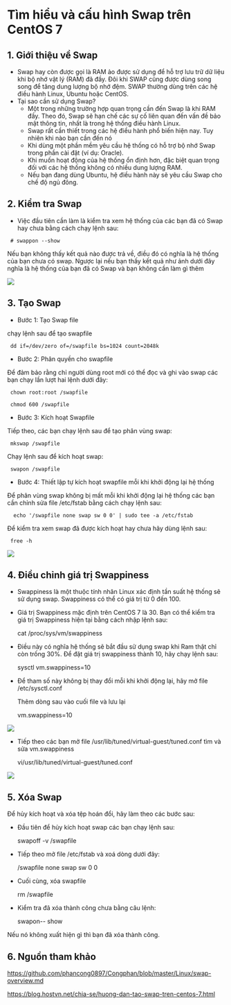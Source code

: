 # Tìm hiểu và cấu hình Swap trên CentOS 7
## 1. Giới thiệu về Swap
- Swap hay còn được gọi là RAM ảo được sử dụng để hỗ trợ lưu trữ dữ liệu khi bộ nhớ vật lý (RAM) đã đầy. Đôi khi SWAP cũng được dùng song song để tăng dung lượng bộ nhớ đệm. SWAP thường dùng trên các hệ điều hành Linux, Ubuntu hoặc CentOS.
- Tại sao cần sử dụng Swap?
  - Một trong những trường hợp quan trọng cần đến Swap là khi RAM đầy. Theo đó, Swap sẽ hạn chế các sự cố liên quan đến vấn đề bảo mật thông tin, nhất là trong hệ thống điều hành Linux.
  - Swap rất cần thiết trong các hệ điều hành phổ biến hiện nay. Tuy nhiên khi nào bạn cần đến nó
  - Khi dùng một phần mềm yêu cầu hệ thống có hỗ trợ bộ nhớ Swap trong phần cài đặt (ví dụ: Oracle).
  - Khi muốn hoạt động của hệ thống ổn định hơn, đặc biệt quan trọng đối với các hệ thống không có nhiều dung lượng RAM.
  - Nếu bạn đang dùng Ubuntu, hệ điều hành này sẽ yêu cầu Swap cho chế độ ngủ đông.
## 2. Kiểm tra Swap
- Việc đầu tiên cần làm là kiểm tra xem hệ thống của các bạn đã có Swap hay chưa bằng cách chạy lệnh sau:
```
 # swappon --show
```
Nếu bạn không thấy kết quả nào được trả về, điều đó có nghĩa là hệ thống của bạn chưa có swap. Ngược lại nếu bạn thấy kết quả như ảnh dưới đây nghĩa là hệ thống của bạn đã có Swap và bạn không cần làm gì thêm

<img src="https://image.prntscr.com/image/EHFgud2wSHGRGxM7m3KHHw.png">

## 3. Tạo Swap
- Bước 1: Tạo Swap file

 chạy lệnh sau để tạo swapfile

     dd if=/dev/zero of=/swapfile bs=1024 count=2048k

- Bước 2: Phân quyền cho swapfile


 Để đảm bảo rằng chỉ người dùng root mới có thể đọc và ghi vào swap các bạn chạy lần lượt hai lệnh dưới đây:

     chown root:root /swapfile

     chmod 600 /swapfile    

- Bước 3: Kích hoạt Swapfile

 Tiếp theo, các bạn chạy lệnh sau để tạo phân vùng swap:

     mkswap /swapfile

 Chạy lệnh sau để kích hoạt swap:

     swapon /swapfile

- Bước 4: Thiết lập tự kích hoạt swapfile mỗi khi khởi động lại hệ thống

 Để phân vùng swap không bị mất mỗi khi khởi động lại hệ thống các bạn cần chỉnh sửa file /etc/fstab bằng cách chạy lệnh sau:

      echo '/swapfile none swap sw 0 0' | sudo tee -a /etc/fstab

 Để kiểm tra xem swap đã được kích hoạt hay chưa hãy dùng lệnh sau:

     free -h

<img src="https://image.prntscr.com/image/Cr0xgUUASdmuSRC7_utOwQ.png">

## 4.  Điều chỉnh giá trị Swappiness

- Swappiness là một thuộc tính nhân Linux xác định tần suất hệ thống sẽ sử dụng swap. Swappiness có thể có giá trị từ 0 đến 100.

- Giá trị Swappiness mặc định trên CentOS 7 là 30. Bạn có thể kiểm tra giá trị Swappiness hiện tại bằng cách nhập lệnh sau:

     cat /proc/sys/vm/swappiness

- Điều này có nghĩa hệ thống sẽ bắt đầu sử dụng swap khi Ram thật chỉ còn trống 30%. Để đặt giá trị swappiness thành 10, hãy chạy lệnh sau:

     sysctl vm.swappiness=10



- Để tham số này không bị thay đổi mỗi khi khởi động lại, hãy mở file /etc/sysctl.conf

    Thêm dòng sau vào cuối file và lưu lại

     vm.swappiness=10

<img src="https://image.prntscr.com/image/0TeLjP6DRb_PURJ3k9htQg.png">

- Tiếp theo các bạn mở file /usr/lib/tuned/virtual-guest/tuned.conf tìm và sửa vm.swappiness

     vi/usr/lib/tuned/virtual-guest/tuned.conf

<img src="https://image.prntscr.com/image/IgjKA3rCR6yDRFXWO8LiWQ.png">

## 5. Xóa Swap

Để hủy kích hoạt và xóa tệp hoán đổi, hãy làm theo các bước sau:

- Đầu tiên để hủy kích hoạt swap các bạn chạy lệnh sau:

     swapoff -v /swapfile

- Tiếp theo mở file /etc/fstab và xoá dòng dưới đây:

     /swapfile none swap sw 0 0

- Cuối cùng, xóa swapfile

     rm /swapfile

- Kiểm tra đã xóa thành công chưa bằng câu lệnh:

     swapon-- show

Nếu nó không xuất hiện gì thì bạn đã xóa thành công.

## 6. Nguồn tham khảo
https://github.com/phancong0897/Congphan/blob/master/Linux/swap-overview.md

https://blog.hostvn.net/chia-se/huong-dan-tao-swap-tren-centos-7.html